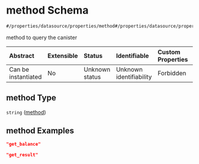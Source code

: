 # method Schema

```txt
#/properties/datasource/properties/method#/properties/datasource/properties/method
```

method to query the canister

| Abstract            | Extensible | Status         | Identifiable            | Custom Properties | Additional Properties | Access Restrictions | Defined In                                                                           |
| :------------------ | :--------- | :------------- | :---------------------- | :---------------- | :-------------------- | :------------------ | :----------------------------------------------------------------------------------- |
| Can be instantiated | No         | Unknown status | Unknown identifiability | Forbidden         | Allowed               | none                | [algorithm\_indexer.json\*](../../out/algorithm_indexer.json "open original schema") |

## method Type

`string` ([method](algorithm_indexer-properties-datasource-properties-method.md))

## method Examples

```json
"get_balance"
```

```json
"get_result"
```
